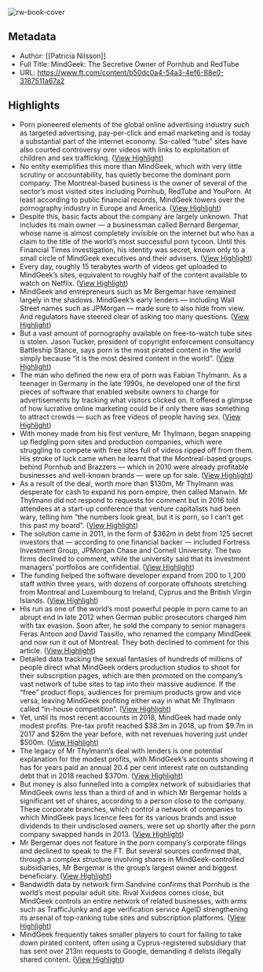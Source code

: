 ![rw-book-cover](https://www.ft.com/__origami/service/image/v2/images/raw/https%3A%2F%2Fd1e00ek4ebabms.cloudfront.net%2Fproduction%2Fbba9ccb3-0e1a-4858-8e00-a6cb81cd5e40.jpg?source=next-opengraph&fit=scale-down&width=900)

## Metadata
- Author: [[Patricia Nilsson]]
- Full Title: MindGeek: The Secretive Owner of Pornhub and RedTube
- URL: https://www.ft.com/content/b50dc0a4-54a3-4ef6-88e0-3187511a67a2

## Highlights
- Porn pioneered elements of the global online advertising industry such as targeted advertising, pay-per-click and email marketing and is today a substantial part of the internet economy. So-called “tube” sites have also courted controversy over videos with links to exploitation of children and sex trafficking. ([View Highlight](https://read.readwise.io/read/01gzjm4ynf5ny2s3bj4x75tfzf))
- No entity exemplifies this more than MindGeek, which with very little scrutiny or accountability, has quietly become the dominant porn company. The Montreal-based business is the owner of several of the sector’s most visited sites including Pornhub, RedTube and YouPorn. At least according to public financial records, MindGeek towers over the pornography industry in Europe and America. ([View Highlight](https://read.readwise.io/read/01gzjm5p9j7d678pst5hfe0ggj))
- Despite this, basic facts about the company are largely unknown. That includes its main owner — a businessman called Bernard Bergemar, whose name is almost completely invisible on the internet but who has a claim to the title of the world’s most successful porn tycoon. Until this Financial Times investigation, his identity was secret, known only to a small circle of MindGeek executives and their advisers. ([View Highlight](https://read.readwise.io/read/01gzjm6ca5771y68y5ssxr25bm))
- Every day, roughly 15 terabytes worth of videos get uploaded to MindGeek’s sites, equivalent to roughly half of the content available to watch on Netflix. ([View Highlight](https://read.readwise.io/read/01gzjm7q8wect1zqrwgrb9rs4v))
- MindGeek and entrepreneurs such as Mr Bergemar have remained largely in the shadows. MindGeek’s early lenders — including Wall Street names such as JPMorgan — made sure to also hide from view. And regulators have steered clear of asking too many questions. ([View Highlight](https://read.readwise.io/read/01gzjmaapq590ra0679v67cy5r))
- But a vast amount of pornography available on free-to-watch tube sites is stolen. Jason Tucker, president of copyright enforcement consultancy Battleship Stance, says porn is the most pirated content in the world simply because “it is the most desired content in the world”. ([View Highlight](https://read.readwise.io/read/01gzjmbneczk5wws20q2zcr57d))
- The man who defined the new era of porn was Fabian Thylmann. As a teenager in Germany in the late 1990s, he developed one of the first pieces of software that enabled website owners to charge for advertisements by tracking what visitors clicked on. It offered a glimpse of how lucrative online marketing could be if only there was something to attract crowds — such as free videos of people having sex. ([View Highlight](https://read.readwise.io/read/01gzjmf6ds4whqxas495c1b3r6))
- With money made from his first venture, Mr Thylmann, began snapping up fledgling porn sites and production companies, which were struggling to compete with free sites full of videos ripped off from them. His stroke of luck came when he learnt that the Montreal-based groups behind Pornhub and Brazzers — which in 2010 were already profitable businesses and well-known brands — were up for sale. ([View Highlight](https://read.readwise.io/read/01gzjmfv0czmg9mf4h8s7medp0))
- As a result of the deal, worth more than $130m, Mr Thylmann was desperate for cash to expand his porn empire, then called Manwin. Mr Thylmann did not respond to requests for comment but in 2016 told attendees at a start-up conference that venture capitalists had been wary, telling him “the numbers look great, but it is porn, so I can’t get this past my board”. ([View Highlight](https://read.readwise.io/read/01gzjmgy7qsqdvb4sshh2dc2qd))
- The solution came in 2011, in the form of $362m in debt from 125 secret investors that — according to one financial backer — included Fortress Investment Group, JPMorgan Chase and Cornell University. The two firms declined to comment, while the university said that its investment managers’ portfolios are confidential. ([View Highlight](https://read.readwise.io/read/01gzjmhct8xfezecc4npawzpvb))
- The funding helped the software developer expand from 200 to 1,200 staff within three years, with dozens of corporate offshoots stretching from Montreal and Luxembourg to Ireland, Cyprus and the British Virgin Islands. ([View Highlight](https://read.readwise.io/read/01gzjmj25ndyag6pepxb3019rs))
- His run as one of the world’s most powerful people in porn came to an abrupt end in late 2012 when German public prosecutors charged him with tax evasion. Soon after, he sold the company to senior managers Feras Antoon and David Tassillo, who renamed the company MindGeek and now run it out of Montreal. They both declined to comment for this article. ([View Highlight](https://read.readwise.io/read/01gzjmje4te1f9269kber3hndr))
- Detailed data tracking the sexual fantasies of hundreds of millions of people direct what MindGeek orders production studios to shoot for their subscription pages, which are then promoted on the company’s vast network of tube sites to tap into their massive audience. If the “free” product flops, audiences for premium products grow and vice versa, leaving MindGeek profiting either way in what Mr Thylmann called “in-house competition”. ([View Highlight](https://read.readwise.io/read/01gzjmm2e8apxxz5hryb4rkrj6))
- Yet, until its most recent accounts in 2018, MindGeek had made only modest profits. Pre-tax profit reached $38.3m in 2018, up from $9.7m in 2017 and $26m the year before, with net revenues hovering just under $500m. ([View Highlight](https://read.readwise.io/read/01gzjmmzs99katj0yqwzbj473e))
- The legacy of Mr Thylmann’s deal with lenders is one potential explanation for the modest profits, with MindGeek’s accounts showing it has for years paid an annual 20.4 per cent interest rate on outstanding debt that in 2018 reached $370m. ([View Highlight](https://read.readwise.io/read/01gzjmmy8qf12dg2dezcj5cpv5))
- But money is also funnelled into a complex network of subsidiaries that MindGeek owns less than a third of and in which Mr Bergemar holds a significant set of shares, according to a person close to the company. These corporate branches, which control a network of companies to which MindGeek pays licence fees for its various brands and issue dividends to their undisclosed owners, were set up shortly after the porn company swapped hands in 2013. ([View Highlight](https://read.readwise.io/read/01gzjmp0bd23f64r6571b6vdxz))
- Mr Bergemar does not feature in the porn company’s corporate filings and declined to speak to the FT. But several sources confirmed that, through a complex structure involving shares in MindGeek-controlled subsidiaries, Mr Bergemar is the group’s largest owner and biggest beneficiary. ([View Highlight](https://read.readwise.io/read/01gzjmpxgkbp7wve2kwy1t222f))
- Bandwidth data by network firm Sandvine confirms that Pornhub is the world’s most popular adult site. Rival Xvideos comes close, but MindGeek controls an entire network of related businesses, with arms such as TrafficJunky and age verification service AgeID strengthening its arsenal of top-ranking tube sites and subscription platforms. ([View Highlight](https://read.readwise.io/read/01gzjmswbwdrb45990c8951qf6))
- MindGeek frequently takes smaller players to court for failing to take down pirated content, often using a Cyprus-registered subsidiary that has sent over 213m requests to Google, demanding it delists illegally shared content. ([View Highlight](https://read.readwise.io/read/01gzjmvqrxge0bw6zddsvn6x0v))
